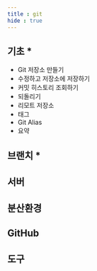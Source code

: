 ```yaml
---
title : git
hide : true
---
```






## 기초 *

- Git 저장소 만들기
- 수정하고 저장소에 저장하기
- 커밋 히스토리 조회하기
- 되돌리기
- 리모트 저장소
- 태그
- Git Alias
- 요약



## 브랜치 *



## 서버



## 분산환경



## GitHub



## 도구